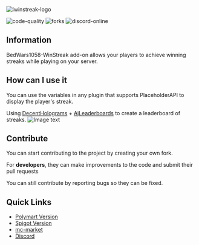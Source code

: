 ![Iwinstreak-logo](https://i.imgur.com/XPBkZkm.png)

![code-quality](https://img.shields.io/codacy/grade/1e1dc3fdb98c43a796424b2c4ed71e98?style=for-the-badge&logo=codacy) ![forks](https://img.shields.io/github/forks/reussy/BedWars1058-WinStreak?color=yellow&style=for-the-badge) ![discord-online](https://img.shields.io/discord/871270710214000681?color=blue&logo=discord&label=DISCORD&style=for-the-badge)

## Information
BedWars1058-WinStreak add-on allows your players to achieve winning streaks while playing on your server.

## How can I use it
You can use the variables in any plugin that supports PlaceholderAPI to display the player's streak.

Using [DecentHolograms][decent-holograms] + [AjLeaderboards][ajleaderboards] to create a leaderboard of streaks.
![Image text](https://i.imgur.com/tz0IGkO.png)
## Contribute
You can start contributing to the project by creating your own fork.

For **developers**, they can make improvements to the code and submit their pull requests

You can still contribute by reporting bugs so they can be fixed.

## Quick Links
-   [Polymart Version][polymart]
-   [Spigot Version][spigot]
-   [mc-market][mc-market]
-   [Discord][discord]

[polymart]: https://polymart.org/resource/winstreak-bedwars1058-add-on.1871
[spigot]: https://www.spigotmc.org/resources/bedwars1058-winstreak-addon-sqlite-mysql.97509/
[mc-market]: https://www.mc-market.org/resources/24131/
[discord]: https://discord.gg/nx7E9vecWp
[decent-holograms]: https://www.spigotmc.org/resources/decent-holograms-1-8-1-18-2-papi-support-no-dependencies.96927/
[ajleaderboards]: https://www.spigotmc.org/resources/ajleaderboards.85548/
